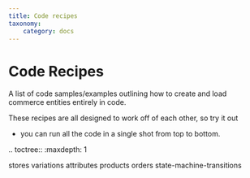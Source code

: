 ```yaml
---
title: Code recipes
taxonomy:
    category: docs
---
```


Code Recipes
============

A list of code samples/examples outlining how to create and load
commerce entities entirely in code.

These recipes are all designed to work off of each other, so try it out
- you can run all the code in a single shot from top to bottom.

.. toctree::
   :maxdepth: 1

   stores
   variations
   attributes
   products
   orders
   state-machine-transitions
